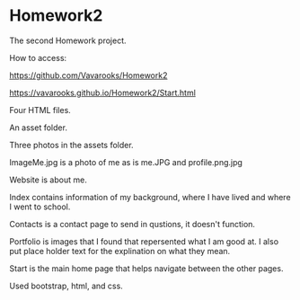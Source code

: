 # Homework2

The second Homework project.

How to access:
 
https://github.com/Vavarooks/Homework2

https://vavarooks.github.io/Homework2/Start.html

Four HTML files.

An asset folder.

Three photos in the assets folder.

ImageMe.jpg is a photo of me as is me.JPG and profile.png.jpg

Website is about me.

Index contains information of my background, where I have lived and where I went to school.

Contacts is a contact page to send in qustions, it doesn't function.

Portfolio is images that I found that repersented what I am good at. I also put place holder text for the explination on what they mean.

Start is the main home page that helps navigate between the other pages.

Used bootstrap, html, and css.
